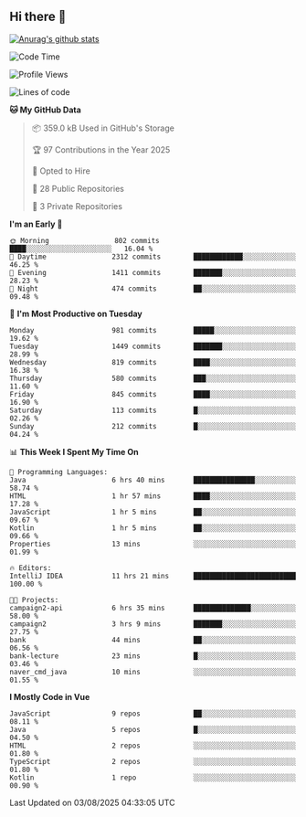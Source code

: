 ## Hi there 👋

[![Anurag's github stats](https://github-readme-stats.vercel.app/api?username=Songwonseok)](https://github.com/anuraghazra/github-readme-stats)



<!--START_SECTION:waka-->
![Code Time](http://img.shields.io/badge/Code%20Time-3%2C678%20hrs%2020%20mins-blue)

![Profile Views](http://img.shields.io/badge/Profile%20Views-0-blue)

![Lines of code](https://img.shields.io/badge/From%20Hello%20World%20I%27ve%20Written-34.8%20million%20lines%20of%20code-blue)

**🐱 My GitHub Data** 

> 📦 359.0 kB Used in GitHub's Storage 
 > 
> 🏆 97 Contributions in the Year 2025
 > 
> 💼 Opted to Hire
 > 
> 📜 28 Public Repositories 
 > 
> 🔑 3 Private Repositories 
 > 
**I'm an Early 🐤** 

```text
🌞 Morning                802 commits         ████░░░░░░░░░░░░░░░░░░░░░   16.04 % 
🌆 Daytime                2312 commits        ████████████░░░░░░░░░░░░░   46.25 % 
🌃 Evening                1411 commits        ███████░░░░░░░░░░░░░░░░░░   28.23 % 
🌙 Night                  474 commits         ██░░░░░░░░░░░░░░░░░░░░░░░   09.48 % 
```
📅 **I'm Most Productive on Tuesday** 

```text
Monday                   981 commits         █████░░░░░░░░░░░░░░░░░░░░   19.62 % 
Tuesday                  1449 commits        ███████░░░░░░░░░░░░░░░░░░   28.99 % 
Wednesday                819 commits         ████░░░░░░░░░░░░░░░░░░░░░   16.38 % 
Thursday                 580 commits         ███░░░░░░░░░░░░░░░░░░░░░░   11.60 % 
Friday                   845 commits         ████░░░░░░░░░░░░░░░░░░░░░   16.90 % 
Saturday                 113 commits         █░░░░░░░░░░░░░░░░░░░░░░░░   02.26 % 
Sunday                   212 commits         █░░░░░░░░░░░░░░░░░░░░░░░░   04.24 % 
```


📊 **This Week I Spent My Time On** 

```text
💬 Programming Languages: 
Java                     6 hrs 40 mins       ███████████████░░░░░░░░░░   58.74 % 
HTML                     1 hr 57 mins        ████░░░░░░░░░░░░░░░░░░░░░   17.28 % 
JavaScript               1 hr 5 mins         ██░░░░░░░░░░░░░░░░░░░░░░░   09.67 % 
Kotlin                   1 hr 5 mins         ██░░░░░░░░░░░░░░░░░░░░░░░   09.66 % 
Properties               13 mins             ░░░░░░░░░░░░░░░░░░░░░░░░░   01.99 % 

🔥 Editors: 
IntelliJ IDEA            11 hrs 21 mins      █████████████████████████   100.00 % 

🐱‍💻 Projects: 
campaign2-api            6 hrs 35 mins       ██████████████░░░░░░░░░░░   58.00 % 
campaign2                3 hrs 9 mins        ███████░░░░░░░░░░░░░░░░░░   27.75 % 
bank                     44 mins             ██░░░░░░░░░░░░░░░░░░░░░░░   06.56 % 
bank-lecture             23 mins             █░░░░░░░░░░░░░░░░░░░░░░░░   03.46 % 
naver_cmd_java           10 mins             ░░░░░░░░░░░░░░░░░░░░░░░░░   01.55 % 
```

**I Mostly Code in Vue** 

```text
JavaScript               9 repos             ██░░░░░░░░░░░░░░░░░░░░░░░   08.11 % 
Java                     5 repos             █░░░░░░░░░░░░░░░░░░░░░░░░   04.50 % 
HTML                     2 repos             ░░░░░░░░░░░░░░░░░░░░░░░░░   01.80 % 
TypeScript               2 repos             ░░░░░░░░░░░░░░░░░░░░░░░░░   01.80 % 
Kotlin                   1 repo              ░░░░░░░░░░░░░░░░░░░░░░░░░   00.90 % 
```




 Last Updated on 03/08/2025 04:33:05 UTC
<!--END_SECTION:waka-->
